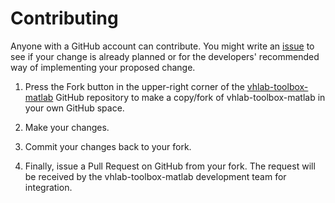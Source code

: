 # Contributing

Anyone with a GitHub account can contribute. You might write an [issue](https://github.com/VH-Lab/vhlab-toolbox-matlab/issues) to see if your change is already planned or for the developers' recommended way of implementing your proposed change.

1. Press the Fork button in the upper-right corner of the [vhlab-toolbox-matlab](https://github.com/VH-Lab/vhlab-toolbox-matlab/) GitHub repository to make a copy/fork of vhlab-toolbox-matlab in your own GitHub space.

2. Make your changes.

3. Commit your changes back to your fork.

4. Finally, issue a Pull Request on GitHub from your fork. The request will be received by the vhlab-toolbox-matlab development team for integration.


